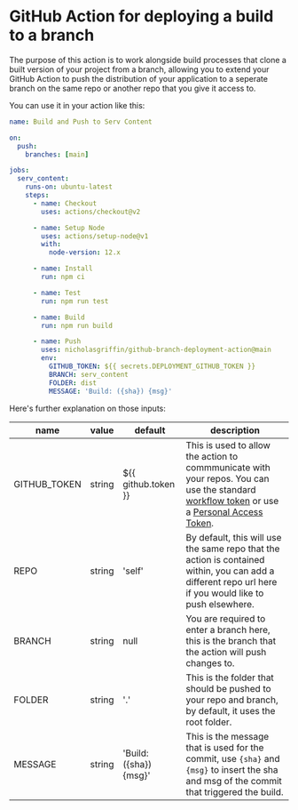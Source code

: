# GitHub Action for deploying a build to a branch

The purpose of this action is to work alongside build processes that clone a built version of your project from a branch, allowing you to extend your GitHub Action to push the distribution of your application to a seperate branch on the same repo or another repo that you give it access to.

You can use it in your action like this:

```yaml
name: Build and Push to Serv Content

on:
  push:
    branches: [main]

jobs:
  serv_content:
    runs-on: ubuntu-latest
    steps:
      - name: Checkout
        uses: actions/checkout@v2

      - name: Setup Node
        uses: actions/setup-node@v1
        with:
          node-version: 12.x

      - name: Install
        run: npm ci

      - name: Test
        run: npm run test

      - name: Build
        run: npm run build

      - name: Push
        uses: nicholasgriffin/github-branch-deployment-action@main
        env:
          GITHUB_TOKEN: ${{ secrets.DEPLOYMENT_GITHUB_TOKEN }}
          BRANCH: serv_content
          FOLDER: dist
          MESSAGE: 'Build: ({sha}) {msg}'
```

Here's further explanation on those inputs:

| name         | value  | default                | description                                                                                                                                                                                                                                                                                                                                                                                          |
| ------------ | ------ | ---------------------- | ---------------------------------------------------------------------------------------------------------------------------------------------------------------------------------------------------------------------------------------------------------------------------------------------------------------------------------------------------------------------------------------------------- |
| GITHUB_TOKEN | string | ${{ github.token }}    | This is used to allow the action to commmunicate with your repos. You can use the standard [workflow token](https://docs.github.com/en/free-pro-team@latest/actions/reference/authentication-in-a-workflow#using-the-github_token-in-a-workflow) or use a [Personal Access Token](https://docs.github.com/en/free-pro-team@latest/github/authenticating-to-github/creating-a-personal-access-token). |
| REPO         | string | 'self'                 | By default, this will use the same repo that the action is contained within, you can add a different repo url here if you would like to push elsewhere.                                                                                                                                                                                                                                              |
| BRANCH       | string | null                   | You are required to enter a branch here, this is the branch that the action will push changes to.                                                                                                                                                                                                                                                                                                    |
| FOLDER       | string | '.'                    | This is the folder that should be pushed to your repo and branch, by default, it uses the root folder.                                                                                                                                                                                                                                                                                               |
| MESSAGE      | string | 'Build: ({sha}) {msg}' | This is the message that is used for the commit, use `{sha}` and `{msg}` to insert the sha and msg of the commit that triggered the build.                                                                                                                                                                                                                                                           |

